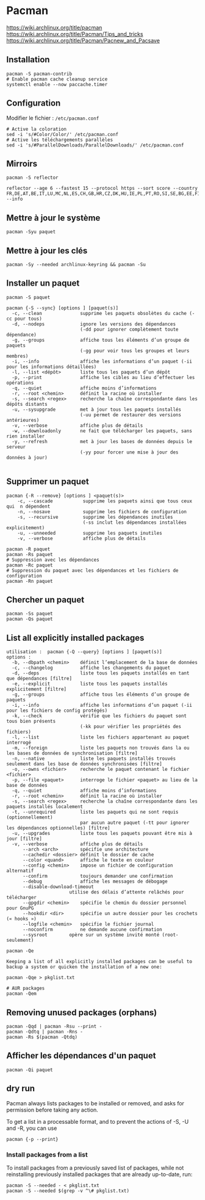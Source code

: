 # Pacman

https://wiki.archlinux.org/title/pacman
https://wiki.archlinux.org/title/Pacman/Tips_and_tricks
https://wiki.archlinux.org/title/Pacman/Pacnew_and_Pacsave

## Installation
```
pacman -S pacman-contrib
# Enable pacman cache cleanup service
systemctl enable --now paccache.timer
```

## Configuration
Modifier le fichier : `/etc/pacman.conf`
```
# Active la coloration
sed -i 's/#Color/Color/' /etc/pacman.conf
# Active les téléchargements parallèles
sed -i 's/#ParallelDownloads/ParallelDownloads/' /etc/pacman.conf
```

## Mirroirs
```
pacman -S reflector

reflector --age 6 --fastest 15 --protocol https --sort score --country FR,DE,AT,BE,IT,LU,MC,NL,ES,CH,GB,HR,CZ,DK,HU,IE,PL,PT,RO,SI,SE,BG,EE,FI,LV,LT,NO,SK --info
```


## Mettre à jour le système
```
pacman -Syu paquet
```

## Mettre à jour les clés
```
pacman -Sy --needed archlinux-keyring && pacman -Su
```

## Installer un paquet
```
pacman -S paquet

pacman {-S --sync} [options ] [paquet(s)]
  -c, --clean              supprime les paquets obsolètes du cache (-cc pour tous)
  -d, --nodeps             ignore les versions des dépendances
                           (-dd pour ignorer complètement toute dépendance)
  -g, --groups             affiche tous les éléments d’un groupe de paquets
                           (-gg pour voir tous les groupes et leurs membres)
  -i, --info               affiche les informations d’un paquet (-ii pour les informations détaillées)
  -l, --list <dépôt>       liste tous les paquets d’un dépôt
  -p, --print              affiche les cibles au lieu d’effectuer les opérations
  -q, --quiet              affiche moins d’informations
  -r, --root <chemin>      définit la racine où installer
  -s, --search <regex>     recherche la chaîne correspondante dans les dépôts distants
  -u, --sysupgrade         met à jour tous les paquets installés
                           (-uu permet de restaurer des versions antérieures)
  -v, --verbose            affiche plus de détails
  -w, --downloadonly       ne fait que télécharger les paquets, sans rien installer
  -y, --refresh            met à jour les bases de données depuis le serveur
                           (-yy pour forcer une mise à jour des données à jour)


```

## Supprimer un paquet
```
pacman {-R --remove} [options ] <paquet(s)>
	-c, --cascade			supprime les paquets ainsi que tous ceux qui  n dépendent
	-n, --nosave			supprime les fichiers de configuration
	-s, --recursive			supprime les dépendances inutiles
							(-ss inclut les dépendances installées explicitement)
	-u, --unneeded			supprime les paquets inutiles
	-v, --verbose			affiche plus de détails

pacman -R paquet
pacman -Rs paquet
# Suppression avec les dépendances
pacman -Rc paquet
# Suppression du paquet avec les dépendances et les fichiers de configuration
pacman -Rn paquet
```

## Chercher un paquet
```
pacman -Ss paquet
pacman -Qs paquet
```

## List all explicitly installed packages
```
utilisation :  pacman {-Q --query} [options ] [paquet(s)]
options :
  -b, --dbpath <chemin>    définit l’emplacement de la base de données
  -c, --changelog          affiche les changements du paquet
  -d, --deps               liste tous les paquets installés en tant que dépendances [filtre]
  -e, --explicit           liste tous les paquets installés explicitement [filtre]
  -g, --groups             affiche tous les éléments d’un groupe de paquets
  -i, --info               affiche les informations d’un paquet (-ii pour les fichiers de config protégés)
  -k, --check              vérifie que les fichiers du paquet sont tous bien présents
                           (-kk pour vérifier les propriétés des fichiers)
  -l, --list               liste les fichiers appartenant au paquet interrogé
  -m, --foreign            liste les paquets non trouvés dans la ou les bases de données de synchronisation [filtre]
  -n, --native             liste les paquets installés trouvés seulement dans les base de données synchronisées [filtre]
  -o, --owns <fichier>     recherche le paquet contenant le fichier <fichier>
  -p, --file <paquet>      interroge le fichier <paquet> au lieu de la base de données
  -q, --quiet              affiche moins d’informations
  -r, --root <chemin>      définit la racine où installer
  -s, --search <regex>     recherche la chaîne correspondante dans les paquets installés localement
  -t, --unrequired         liste les paquets qui ne sont requis (optionnellement)
                           par aucun autre paquet (-tt pour ignorer les dépendances optionnelles) [filtre]
  -u, --upgrades           liste tous les paquets pouvant être mis à jour [filtre]
  -v, --verbose            affiche plus de détails
      --arch <arch>        spécifie une architecture
      --cachedir <dossier> définit le dossier de cache
      --color <quand>      affiche le texte en couleur
      --config <chemin>    impose un fichier de configuration alternatif
      --confirm            toujours demander une confirmation
      --debug              affiche les messages de débogage
      --disable-download-timeout
                       utilise des délais d’attente relâchés pour télécharger
      --gpgdir <chemin>    spécifie le chemin du dossier personnel pour GnuPG
      --hookdir <dir>      spécifie un autre dossier pour les crochets (« hooks »)
      --logfile <chemin>   spécifie le fichier journal
      --noconfirm          ne demande aucune confirmation
      --sysroot        opère sur un système invité monté (root-seulement)
```

```
pacman -Qe

Keeping a list of all explicitly installed packages can be useful to backup a system or quicken the installation of a new one:

pacman -Qqe > pkglist.txt

# AUR packages
pacman -Qem
```

## Removing unused packages (orphans)
```
pacman -Qqd | pacman -Rsu --print -
pacman -Qdtq | pacman -Rns -
pacman -Rs $(pacman -Qtdq)
```

## Afficher les dépendances d'un paquet
```
pacman -Qi paquet
```

## dry run

Pacman always lists packages to be installed or removed, and asks for permission before taking any action.

To get a list in a processable format, and to prevent the actions of -S, -U and -R, you can use
```
pacman {-p --print}
```

### Install packages from a list

To install packages from a previously saved list of packages, while not reinstalling previously installed packages that are already up-to-date, run:
```
pacman -S --needed - < pkglist.txt
pacman -S --needed $(grep -v ^\# pkglist.txt)


```

